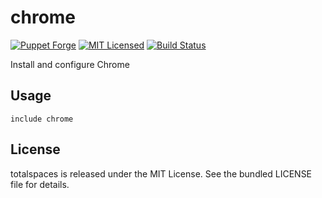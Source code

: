 chrome
==============

[![Puppet Forge](https://img.shields.io/puppetforge/v/halyard/chrome.svg)](https://forge.puppetlabs.com/halyard/chrome)
[![MIT Licensed](https://img.shields.io/badge/license-MIT-green.svg)](https://tldrlegal.com/license/mit-license)
[![Build Status](https://img.shields.io/circleci/project/halyard/puppet-chrome/master.svg)](https://circleci.com/gh/halyard/puppet-chrome)

Install and configure Chrome

## Usage

```puppet
include chrome
```

## License

totalspaces is released under the MIT License. See the bundled LICENSE file for details.

